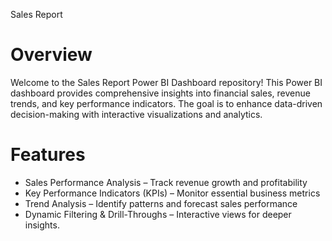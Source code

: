Sales Report 

# Overview

Welcome to the Sales Report Power BI Dashboard repository!
This Power BI dashboard provides comprehensive insights into financial sales, revenue trends, and key performance indicators. The goal is to enhance data-driven decision-making with interactive visualizations and analytics.

# Features
- Sales Performance Analysis – Track revenue growth and profitability
- Key Performance Indicators (KPIs) – Monitor essential business metrics
- Trend Analysis – Identify patterns and forecast sales performance
- Dynamic Filtering & Drill-Throughs – Interactive views for deeper insights.
